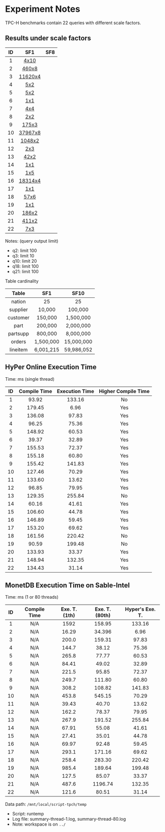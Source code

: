 # Experiment Notes

TPC-H benchmarks contain 22 queries with different scale factors.

## Results under scale factors

| ID | SF1                    | SF8                      |
|:--:|:----------------------:|:------------------------:|
| 1  | [4x10](sf1/q1.txt)     |                          |
| 2  | [460x8](sf1/q2.txt)    |                          |
| 3  | [11620x4](sf1/q3.txt)  |                          |
| 4  | [5x2](sf1/q4.txt)      |                          |
| 5  | [5x2](sf1/q5.txt)      |                          |
| 6  | [1x1](sf1/q6.txt)      |                          |
| 7  | [4x4](sf1/q7.txt)      |                          |
| 8  | [2x2](sf1/q8.txt)      |                          |
| 9  | [175x3](sf1/q9.txt)    |                          |
| 10 | [37967x8](sf1/q10.txt) |                          |
| 11 | [1048x2](sf1/q11.txt)  |                          |
| 12 | [2x3](sf1/q12.txt)     |                          |
| 13 | [42x2](sf1/q13.txt)    |                          |
| 14 | [1x1](sf1/q14.txt)     |                          |
| 15 | [1x5](sf1/q15.txt)     |                          |
| 16 | [18314x4](sf1/q16.txt) |                          |
| 17 | [1x1](sf1/q17.txt)     |                          |
| 18 | [57x6](sf1/q18.txt)    |                          |
| 19 | [1x1](sf1/q19.txt)     |                          |
| 20 | [186x2](sf1/q20.txt)   |                          |
| 21 | [411x2](sf1/q21.txt)   |                          |
| 22 | [7x3](sf1/q22.txt)     |                          |


Notes: (query output limit)

- q2: limit 100
- q3: limit 10
- q10: limit 20
- q18: limit 100
- q21: limit 100


Table cardinality

| Table    | SF1       | SF10       |
|:--------:|:---------:|:----------:|
| nation   | 25        | 25         |
| supplier | 10,000    | 100,000    |
| customer | 150,000   | 1,500,000  |
| part     | 200,000   | 2,000,000  |
| partsupp | 800,000   | 8,000,000  |
| orders   | 1,500,000 | 15,000,000 |
| lineitem | 6,001,215 | 59,986,052 |


## HyPer Online Execution Time

Time: ms  (single thread)

| ID | Compile Time | Execution Time | Higher Compile Time |
|:--:|:------------:|:--------------:|:-------------------:|
| 1  |  93.92       | 133.16         | No                  |
| 2  | 179.45       |   6.96         | Yes                 |
| 3  | 136.08       |  97.83         | Yes                 |
| 4  |  96.25       |  75.36         | Yes                 |
| 5  | 148.92       |  60.53         | Yes                 |
| 6  |  39.37       |  32.89         | Yes                 |
| 7  | 155.53       |  72.37         | Yes                 |
| 8  | 155.18       |  60.80         | Yes                 |
| 9  | 155.42       | 141.83         | Yes                 |
| 10 | 127.46       |  70.29         | Yes                 |
| 11 | 133.60       |  13.62         | Yes                 |
| 12 |  96.85       |  79.95         | Yes                 |
| 13 | 129.35       | 255.84         | No                  |
| 14 |  60.16       |  41.61         | Yes                 |
| 15 | 106.60       |  44.78         | Yes                 |
| 16 | 146.89       |  59.45         | Yes                 |
| 17 | 153.20       |  69.62         | Yes                 |
| 18 | 161.56       | 220.42         | No                  |
| 19 |  90.59       | 199.48         | No                  |
| 20 | 133.93       |  33.37         | Yes                 |
| 21 | 148.94       | 132.35         | Yes                 |
| 22 | 134.43       |  31.14         | Yes                 |

## MonetDB Execution Time on Sable-Intel

Time: ms (1 or 80 threads)

| ID | Compile Time | Exe. T. (1th)  | Exe. T. (80th) | Hyper's Exe. T.|
|:--:|:------------:|:--------------:|:--------------:|:--------------:|
| 1  | N/A          | 1592           | 158.95         | 133.16         | 
| 2  | N/A          |   16.29        |  34.396        |   6.96         | 
| 3  | N/A          |  200.0         | 159.31         |  97.83         | 
| 4  | N/A          |  144.7         |  38.12         |  75.36         | 
| 5  | N/A          |  265.8         |  77.77         |  60.53         | 
| 6  | N/A          |   84.41        |  49.02         |  32.89         | 
| 7  | N/A          |  221.5         |  95.85         |  72.37         | 
| 8  | N/A          |  249.7         | 111.80         |  60.80         | 
| 9  | N/A          |  308.2         | 108.82         | 141.83         | 
| 10 | N/A          |  453.8         | 545.15         |  70.29         | 
| 11 | N/A          |   39.43        |  40.70         |  13.62         | 
| 12 | N/A          |  162.2         |  78.37         |  79.95         | 
| 13 | N/A          |  267.9         | 191.52         | 255.84         | 
| 14 | N/A          |   67.91        |  55.08         |  41.61         | 
| 15 | N/A          |   27.41        |  35.01         |  44.78         | 
| 16 | N/A          |   69.97        |  92.48         |  59.45         | 
| 17 | N/A          |  293.1         | 171.16         |  69.62         | 
| 18 | N/A          |  258.4         | 283.30         | 220.42         | 
| 19 | N/A          |  985.4         | 189.64         | 199.48         | 
| 20 | N/A          |  127.5         |  85.07         |  33.37         | 
| 21 | N/A          |  487.6         |1196.74         | 132.35         | 
| 22 | N/A          |  121.6         |  80.51         |  31.14         | 

Data path: `/mnt/local/script-tpch/temp`

- Script: runtemp
- Log file: summary-thread-1.log, summary-thread-80.log
- Note: workspace is on `../`

